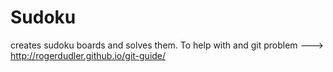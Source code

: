 # Sudoku
creates sudoku boards and solves them.
To help with and git problem ---> http://rogerdudler.github.io/git-guide/